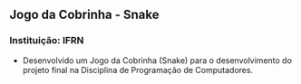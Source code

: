 ## Jogo da Cobrinha - Snake
### Instituição: IFRN
- Desenvolvido um Jogo da Cobrinha (Snake) para o desenvolvimento do projeto final na Disciplina de Programação de Computadores.

